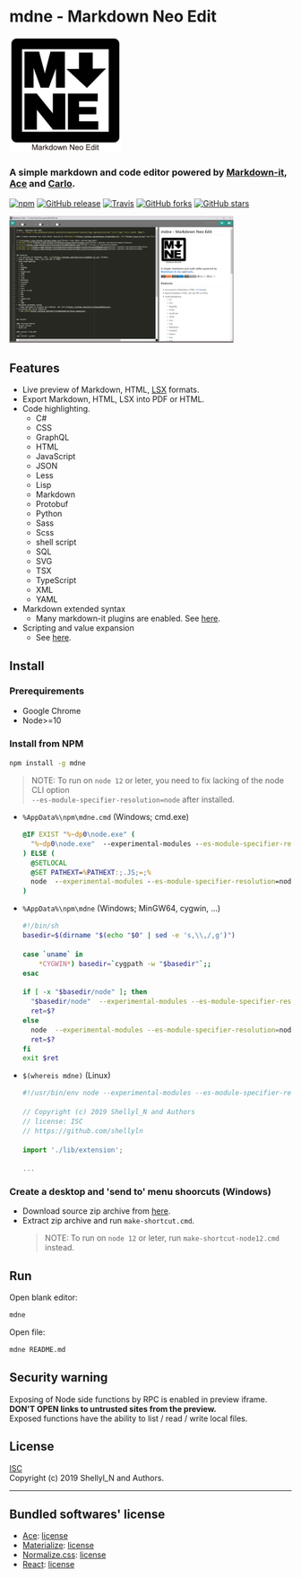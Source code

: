 
# mdne - Markdown Neo Edit
<img src="https://raw.githubusercontent.com/shellyln/mdne/master/contents/logo.svg?sanitize=true" title="logo" style="width: 200px">

### A simple markdown and code editor powered by [Markdown-it](https://github.com/markdown-it/markdown-it), [Ace](https://ace.c9.io/) and [Carlo](https://github.com/GoogleChromeLabs/carlo).

[![npm](https://img.shields.io/npm/v/mdne.svg)](https://www.npmjs.com/package/mdne)
[![GitHub release](https://img.shields.io/github/release/shellyln/mdne.svg)](https://github.com/shellyln/mdne/releases)
[![Travis](https://img.shields.io/travis/shellyln/mdne/master.svg)](https://travis-ci.org/shellyln/mdne)
[![GitHub forks](https://img.shields.io/github/forks/shellyln/mdne.svg?style=social&label=Fork)](https://github.com/shellyln/mdne/fork)
[![GitHub stars](https://img.shields.io/github/stars/shellyln/mdne.svg?style=social&label=Star)](https://github.com/shellyln/mdne)


<img src="https://raw.githubusercontent.com/shellyln/mdne/master/docs/images/scr-01.png" title="screenshot" style="width: 400px">


## Features
* Live preview of Markdown, HTML, [LSX](https://github.com/shellyln/liyad#what-is-lsx) formats.
* Export Markdown, HTML, LSX into PDF or HTML.
* Code highlighting.
  * C#
  * CSS
  * GraphQL
  * HTML
  * JavaScript
  * JSON
  * Less
  * Lisp
  * Markdown
  * Protobuf
  * Python
  * Sass
  * Scss
  * shell script
  * SQL
  * SVG
  * TSX
  * TypeScript
  * XML
  * YAML
* Markdown extended syntax
  * Many markdown-it plugins are enabled. See [here](https://github.com/shellyln/menneu#features).
* Scripting and value expansion
  * See [here](https://github.com/shellyln/menneu#lisp-block-expansion).



## Install

### Prerequirements
* Google Chrome
* Node>=10

### Install from NPM
```sh
npm install -g mdne
```

> NOTE: To run on `node 12` or leter, you need to fix lacking of the node CLI option  
> `--es-module-specifier-resolution=node` after installed.


* `%AppData%\npm\mdne.cmd` (Windows; cmd.exe)
    ```cmd
    @IF EXIST "%~dp0\node.exe" (
      "%~dp0\node.exe"  --experimental-modules --es-module-specifier-resolution=node --no-warnings "%~dp0\node_modules\mdne\index.mjs" %*
    ) ELSE (
      @SETLOCAL
      @SET PATHEXT=%PATHEXT:;.JS;=;%
      node  --experimental-modules --es-module-specifier-resolution=node --no-warnings "%~dp0\node_modules\mdne\index.mjs" %*
    )
    ```
* `%AppData%\npm\mdne` (Windows; MinGW64, cygwin, ...)
    ```sh
    #!/bin/sh
    basedir=$(dirname "$(echo "$0" | sed -e 's,\\,/,g')")

    case `uname` in
        *CYGWIN*) basedir=`cygpath -w "$basedir"`;;
    esac

    if [ -x "$basedir/node" ]; then
      "$basedir/node"  --experimental-modules --es-module-specifier-resolution=node --no-warnings "$basedir/node_modules/mdne/index.mjs" "$@"
      ret=$?
    else 
      node  --experimental-modules --es-module-specifier-resolution=node --no-warnings "$basedir/node_modules/mdne/index.mjs" "$@"
      ret=$?
    fi
    exit $ret
    ```
* `$(whereis mdne)` (Linux)
    ```js
    #!/usr/bin/env node --experimental-modules --es-module-specifier-resolution=node --no-warnings

    // Copyright (c) 2019 Shellyl_N and Authors
    // license: ISC
    // https://github.com/shellyln

    import './lib/extension';

    ...
    ```



### Create a desktop and 'send to' menu shoorcuts (Windows)
* Download source zip archive from [here](https://github.com/shellyln/mdne/archive/master.zip).
* Extract zip archive and run `make-shortcut.cmd`.
  > NOTE: To run on `node 12` or leter, run `make-shortcut-node12.cmd` instead.


## Run

Open blank editor:
```sh
mdne
```

Open file:
```sh
mdne README.md
```


## Security warning

Exposing of Node side functions by RPC is enabled in preview iframe.  
**DON'T OPEN links to untrusted sites from the preview.**  
Exposed functions have the ability to list / read / write local files.

## License
[ISC](https://github.com/shellyln/mdne/blob/master/LICENSE.md)  
Copyright (c) 2019 Shellyl_N and Authors.

----
## Bundled softwares' license

* [Ace](https://github.com/ajaxorg/ace): [license](https://github.com/ajaxorg/ace/blob/master/LICENSE)
* [Materialize](https://materializecss.com/): [license](https://github.com/Dogfalo/materialize/blob/v1-dev/LICENSE)
* [Normalize.css](https://necolas.github.io/normalize.css/): [license](https://github.com/necolas/normalize.css/blob/master/LICENSE.md)
* [React](https://reactjs.org/): [license](https://github.com/facebook/react/blob/master/LICENSE)
